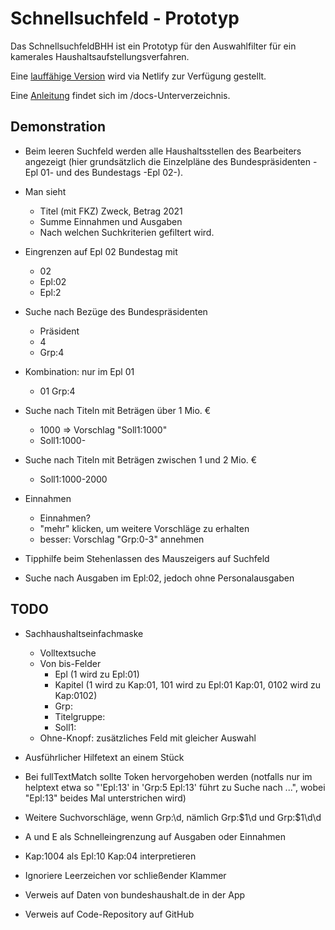 # Schnellsuchfeld - Prototyp

Das SchnellsuchfeldBHH ist ein Prototyp für den Auswahlfilter für ein kamerales Haushaltsaufstellungsverfahren.

Eine [lauffähige Version](https://schnellsuchfeldbhh.netlify.app/) wird via Netlify zur Verfügung gestellt.

Eine [Anleitung](./docs/anleitung.md) findet sich im /docs-Unterverzeichnis.

## Demonstration

* Beim leeren Suchfeld werden alle Haushaltsstellen des
  Bearbeiters angezeigt (hier grundsätzlich die Einzelpläne des Bundespräsidenten -Epl 01- und des Bundestags -Epl 02-).
* Man sieht 
  - Titel (mit FKZ) Zweck, Betrag 2021
  - Summe Einnahmen und Ausgaben
  - Nach welchen Suchkriterien gefiltert wird.
  
* Eingrenzen auf Epl 02 Bundestag mit 
  - 02
  - Epl:02
  - Epl:2
* Suche nach Bezüge des Bundespräsidenten
  - Präsident
  - 4
  - Grp:4
* Kombination: nur im Epl 01
  - 01 Grp:4
* Suche nach Titeln mit Beträgen über 1 Mio. €
  - 1000 => Vorschlag "Soll1:1000"
  - Soll1:1000-
* Suche nach Titeln mit Beträgen zwischen 1 und 2 Mio. €
  - Soll1:1000-2000

* Einnahmen
  - Einnahmen?
  - "mehr" klicken, um weitere Vorschläge zu erhalten
  - besser: Vorschlag "Grp:0-3" annehmen

* Tipphilfe beim Stehenlassen des Mauszeigers auf Suchfeld

* Suche nach Ausgaben im Epl:02, jedoch ohne Personalausgaben



## TODO

- Sachhaushaltseinfachmaske
  * Volltextsuche
  * Von bis-Felder
    * Epl (1 wird zu Epl:01)
    * Kapitel (1 wird zu Kap:01, 101 wird zu Epl:01 Kap:01, 0102 wird zu Kap:0102)
    * Grp:
    * Titelgruppe:
    * Soll1:
  * Ohne-Knopf: zusätzliches Feld mit gleicher Auswahl

- Ausführlicher Hilfetext an einem Stück
- Bei fullTextMatch sollte Token hervorgehoben werden (notfalls nur im helptext etwa so "'Epl:13' in 'Grp:5 Epl:13' führt zu Suche nach ...", wobei "Epl:13" beides Mal unterstrichen wird)
- Weitere Suchvorschläge, wenn Grp:\d, nämlich Grp:$1\d und Grp:$1\d\d
- A und E als Schnelleingrenzung auf Ausgaben oder Einnahmen
- Kap:1004 als Epl:10 Kap:04 interpretieren
- Ignoriere Leerzeichen vor schließender Klammer

- Verweis auf Daten von bundeshaushalt.de in der App
- Verweis auf Code-Repository auf GitHub
